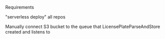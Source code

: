 Requirements

"serverless deploy" all repos

Manually connect S3 bucket to the queue that LicensePlateParseAndStore created and listens to


